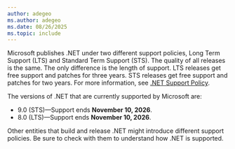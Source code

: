 ```yaml
---
author: adegeo
ms.author: adegeo
ms.date: 08/26/2025
ms.topic: include
---
```


Microsoft publishes .NET under two different support policies, Long Term Support (LTS) and Standard Term Support (STS). The quality of all releases is the same. The only difference is the length of support. LTS releases get free support and patches for three years. STS releases get free support and patches for two years. For more information, see [.NET Support Policy](https://dotnet.microsoft.com/platform/support/policy/dotnet-core).

The versions of .NET that are currently supported by Microsoft are:

- 9.0 (STS)&mdash;Support ends **November 10, 2026**.
- 8.0 (LTS)&mdash;Support ends **November 10, 2026**.

Other entities that build and release .NET might introduce different support policies. Be sure to check with them to understand how .NET is supported.
